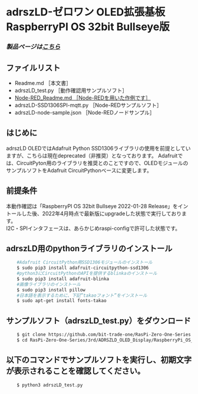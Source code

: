 # adrszLD-ゼロワン OLED拡張基板 RaspberryPI OS 32bit Bullseye版

### *製品ページは[こちら](http://bit-trade-one.co.jp/adrszld)*

## ファイルリスト
- Readme.md  ［本文書］
- adrszLD_test.py ［動作確認用サンプルソフト］
- [Node-RED_Readme.md ［Node-REDを用いた作例です］](Node-RED_Readme.md)
- adrszLD-SSD1306SPI-mqtt.py ［Node-REDサンプルソフト］
- adrszLD-node-sample.json ［Node-REDノードサンプル］

## はじめに
adrszLD OLEDではAdafruit Python SSD1306ライブラリの使用を前提としていますが、こちらは現在deprecated（非推奨）となっております。
Adafruitでは、CircuitPyton用のライブラリを推奨とのことですので、OLEDモジュールのサンプルソフトをAdafruit CircuitPythonベースに変更します。

## 前提条件
本動作確認は「RaspberryPI OS 32bit Bullseye 2022-01-28 Release」をイントールした後、2022年4月時点で最新版にupgradeした状態で実行しております。  
I2C・SPIインタフェースは、あらかじめraspi-configで許可した状態です。  

## adrszLD用のpythonライブラリのインストール

```sh
    #Adafruit CircuitPython用SSD1306モジュールのインストール
    $ sudo pip3 install adafruit-circuitpython-ssd1306
    #python3にCircuitPythonのAPIを提供するblinkaのインストール
    $ sudo pip3 install adafruit-blinka
    #画像ライブラリのインストール
    $ sudo pip3 install pillow
    #日本語を表示するために、下記”takaoフォント”をインストール
    $ sudo apt-get install fonts-takao
```

## サンプルソフト（adrszLD_test.py）をダウンロード
```sh
    $ git clone https://github.com/bit-trade-one/RasPi-Zero-One-Series.git
    $ cd RasPi-Zero-One-Series/3rd/ADRSZLD_OLED_Display/RaspberryPi_OS_Bullseye
```

## 以下のコマンドでサンプルソフトを実行し、初期文字が表示されることを確認してください。

```sh
    $ python3 adrszLD_test.py
```
